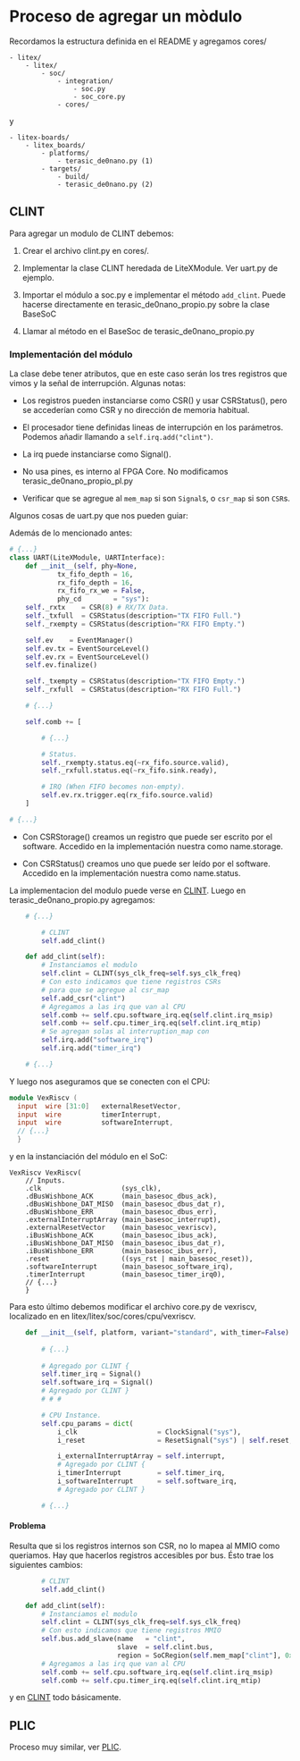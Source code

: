 # Proceso de agregar un mòdulo

Recordamos la estructura definida en el README y agregamos cores/

```
- litex/
    - litex/
        - soc/
            - integration/
                - soc.py
                - soc_core.py
            - cores/
```

y 

```
- litex-boards/
    - litex_boards/
        - platforms/
            - terasic_de0nano.py (1)
        - targets/
            - build/
            - terasic_de0nano.py (2)
```

## CLINT

Para agregar un modulo de CLINT debemos:

1. Crear el archivo clint.py en cores/.

2. Implementar la clase CLINT heredada de LiteXModule. Ver uart.py de ejemplo.

3. Importar el módulo a soc.py e implementar el método `add_clint`. Puede hacerse directamente en terasic_de0nano_propio.py sobre la clase BaseSoC

4. Llamar al método en el BaseSoc de terasic_de0nano_propio.py

### Implementación del módulo

La clase debe tener atributos, que en este caso serán los tres registros que vimos y la señal de interrupción. Algunas notas:


- Los registros pueden instanciarse como CSR() y usar CSRStatus(), pero se accederían como CSR y no dirección de memoria habitual.

- El procesador tiene definidas lineas de interrupción en los parámetros. Podemos añadir llamando a `self.irq.add("clint")`.

- La irq puede instanciarse como Signal().

- No usa pines, es interno al FPGA Core. No modificamos terasic_de0nano_propio_pl.py

- Verificar que se agregue al `mem_map` si son `Signal`s, o `csr_map` si son `CSR`s.

Algunos cosas de uart.py que nos pueden guiar:

Además de lo mencionado antes:
``` Python
# {...}
class UART(LiteXModule, UARTInterface):
    def __init__(self, phy=None,
            tx_fifo_depth = 16,
            rx_fifo_depth = 16,
            rx_fifo_rx_we = False,
            phy_cd        = "sys"):
    self._rxtx    = CSR(8) # RX/TX Data.
    self._txfull  = CSRStatus(description="TX FIFO Full.")
    self._rxempty = CSRStatus(description="RX FIFO Empty.")

    self.ev    = EventManager()
    self.ev.tx = EventSourceLevel()
    self.ev.rx = EventSourceLevel()
    self.ev.finalize()

    self._txempty = CSRStatus(description="TX FIFO Empty.")
    self._rxfull  = CSRStatus(description="RX FIFO Full.")

    # {...}

    self.comb += [

        # {...}

        # Status.
        self._rxempty.status.eq(~rx_fifo.source.valid),
        self._rxfull.status.eq(~rx_fifo.sink.ready),

        # IRQ (When FIFO becomes non-empty).
        self.ev.rx.trigger.eq(rx_fifo.source.valid)
    ]

# {...}

```

- Con CSRStorage() creamos un registro que puede ser escrito por el software. Accedido en la implementación nuestra como name.storage.

- Con CSRStatus() creamos uno que puede ser leído por el software. Accedido en la implementación nuestra como name.status.


La implementacion del modulo puede verse en [CLINT](clint.py). Luego en terasic_de0nano_propio.py agregamos:

``` Python
    # {...}

        # CLINT
        self.add_clint()

    def add_clint(self):
        # Instanciamos el modulo
        self.clint = CLINT(sys_clk_freq=self.sys_clk_freq)
        # Con esto indicamos que tiene registros CSRs
        # para que se agregue al csr_map
        self.add_csr("clint")
        # Agregamos a las irq que van al CPU
        self.comb += self.cpu.software_irq.eq(self.clint.irq_msip)
        self.comb += self.cpu.timer_irq.eq(self.clint.irq_mtip)
        # Se agregan solas al interruption_map con
        self.irq.add("software_irq")
        self.irq.add("timer_irq")

    # {...}
```

Y luego nos aseguramos que se conecten con el CPU:

``` Verilog
module VexRiscv (
  input  wire [31:0]   externalResetVector,
  input  wire          timerInterrupt,
  input  wire          softwareInterrupt,
  // {...}
  }
```

y en la instanciación del módulo en el SoC:

```
VexRiscv VexRiscv(
	// Inputs.
	.clk                    (sys_clk),
	.dBusWishbone_ACK       (main_basesoc_dbus_ack),
	.dBusWishbone_DAT_MISO  (main_basesoc_dbus_dat_r),
	.dBusWishbone_ERR       (main_basesoc_dbus_err),
	.externalInterruptArray (main_basesoc_interrupt),
	.externalResetVector    (main_basesoc_vexriscv),
	.iBusWishbone_ACK       (main_basesoc_ibus_ack),
	.iBusWishbone_DAT_MISO  (main_basesoc_ibus_dat_r),
	.iBusWishbone_ERR       (main_basesoc_ibus_err),
	.reset                  ((sys_rst | main_basesoc_reset)),
	.softwareInterrupt      (main_basesoc_software_irq),
	.timerInterrupt         (main_basesoc_timer_irq0),
    // {...}
    }
```

Para esto último debemos modificar el archivo core.py de vexriscv, localizado en en litex/litex/soc/cores/cpu/vexriscv.

``` Python
    def __init__(self, platform, variant="standard", with_timer=False):
        
        # {...}
        
        # Agregado por CLINT {
        self.timer_irq = Signal()
        self.software_irq = Signal()
        # Agregado por CLINT }
        # # #

        # CPU Instance.
        self.cpu_params = dict(
            i_clk                    = ClockSignal("sys"),
            i_reset                  = ResetSignal("sys") | self.reset,

            i_externalInterruptArray = self.interrupt,
            # Agregado por CLINT {
            i_timerInterrupt         = self.timer_irq,
            i_softwareInterrupt      = self.software_irq,
            # Agregado por CLINT }

        # {...}
```

#### Problema

Resulta que si los registros internos son CSR, no lo mapea al MMIO como queriamos. Hay que hacerlos registros accesibles por bus. Ésto trae los siguientes cambios:

``` Python
        # CLINT
        self.add_clint()

    def add_clint(self):
        # Instanciamos el modulo
        self.clint = CLINT(sys_clk_freq=self.sys_clk_freq)
        # Con esto indicamos que tiene registros MMIO
        self.bus.add_slave(name   = "clint",
                           slave  = self.clint.bus,
                           region = SoCRegion(self.mem_map["clint"], 0x10000)) # El que definimos en mem map.
        # Agregamos a las irq que van al CPU
        self.comb += self.cpu.software_irq.eq(self.clint.irq_msip)
        self.comb += self.cpu.timer_irq.eq(self.clint.irq_mtip)

```

y en [CLINT](clint.py) todo básicamente.

## PLIC

Proceso muy similar, ver [PLIC](plic.py).